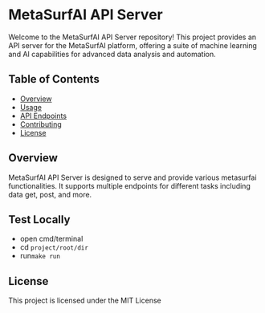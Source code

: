 # MetaSurfAI API Server

Welcome to the MetaSurfAI API Server repository! This project provides an API server for the MetaSurfAI platform, offering a suite of machine learning and AI capabilities for advanced data analysis and automation.

## Table of Contents

- [Overview](#overview)
- [Usage](#usage)
- [API Endpoints](#api-endpoints)
- [Contributing](#contributing)
- [License](#license)

## Overview

MetaSurfAI API Server is designed to serve and provide various metasurfai functionalities. It supports multiple endpoints for different tasks including data get, post, and more.

## Test Locally

- open cmd/terminal
- cd `project/root/dir`
- run`make run`

## License
This project is licensed under the MIT License 